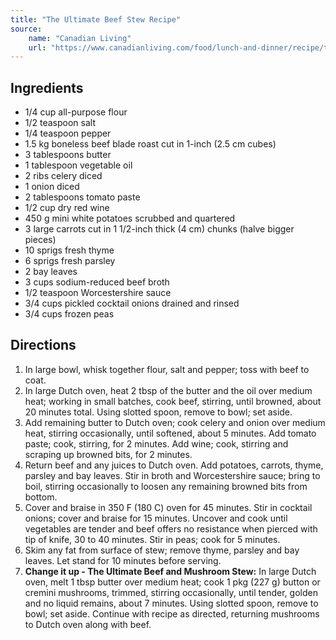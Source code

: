 ```yaml
---
title: "The Ultimate Beef Stew Recipe"
source:
    name: "Canadian Living"
    url: "https://www.canadianliving.com/food/lunch-and-dinner/recipe/the-ultimate-beef-stew-1"
---
```


## Ingredients

-   1/4 cup all-purpose flour
-   1/2 teaspoon salt
-   1/4 teaspoon pepper
-   1.5 kg boneless beef blade roast cut in 1-inch (2.5 cm cubes)
-   3 tablespoons butter
-   1 tablespoon vegetable oil
-   2 ribs celery diced
-   1 onion diced
-   2 tablespoons tomato paste
-   1/2 cup dry red wine
-   450 g mini white potatoes scrubbed and quartered
-   3 large carrots cut in 1 1/2-inch thick (4 cm) chunks (halve bigger pieces)
-   10 sprigs fresh thyme
-   6 sprigs fresh parsley
-   2 bay leaves
-   3 cups sodium-reduced beef broth
-   1/2 teaspoon Worcestershire sauce
-   3/4 cups pickled cocktail onions drained and rinsed
-   3/4 cups frozen peas

## Directions

1. In large bowl, whisk together flour, salt and pepper; toss with beef to coat.
1. In large Dutch oven, heat 2 tbsp of the butter and the oil over medium heat; working in small batches, cook beef, stirring, until browned, about 20 minutes total. Using slotted spoon, remove to bowl; set aside.
1. Add remaining butter to Dutch oven; cook celery and onion over medium heat, stirring occasionally, until softened, about 5 minutes. Add tomato paste; cook, stirring, for 2 minutes. Add wine; cook, stirring and scraping up browned bits, for 2 minutes.
1. Return beef and any juices to Dutch oven. Add potatoes, carrots, thyme, parsley and bay leaves. Stir in broth and Worcestershire sauce; bring to boil, stirring occasionally to loosen any remaining browned bits from bottom.
1. Cover and braise in 350 F (180 C) oven for 45 minutes. Stir in cocktail onions; cover and braise for 15 minutes. Uncover and cook until vegetables are tender and beef offers no resistance when pierced with tip of knife, 30 to 40 minutes. Stir in peas; cook for 5 minutes.
1. Skim any fat from surface of stew; remove thyme, parsley and bay leaves. Let stand for 10 minutes before serving.
1. **Change it up - The Ultimate Beef and Mushroom Stew:** In large Dutch oven, melt 1 tbsp butter over medium heat; cook 1 pkg (227 g) button or cremini mushrooms, trimmed, stirring occasionally, until tender, golden and no liquid remains, about 7 minutes. Using slotted spoon, remove to bowl; set aside. Continue with recipe as directed, returning mushrooms to Dutch oven along with beef.
